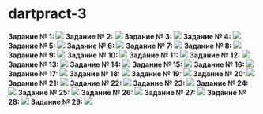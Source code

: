 # dartpract-3
<strong>Задание № 1: </strong>![](https://github.com/kvaskvasych/dartpract-3/raw/main/dartpract3/1.png)
<strong>Задание № 2: </strong>![](https://github.com/kvaskvasych/dartpract-3/raw/main/dartpract3/2.png)
<strong>Задание № 3: </strong>![](https://github.com/kvaskvasych/dartpract-3/raw/main/dartpract3/3.png)
<strong>Задание № 4: </strong>![](https://github.com/kvaskvasych/dartpract-3/raw/main/dartpract3/4.png)
<strong>Задание № 5: </strong>![](https://github.com/kvaskvasych/dartpract-3/raw/main/dartpract3/5.png)
<strong>Задание № 6: </strong>![](https://github.com/kvaskvasych/dartpract-3/raw/main/dartpract3/6.png)
<strong>Задание № 7: </strong>![](https://github.com/kvaskvasych/dartpract-3/raw/main/dartpract3/7.png)
<strong>Задание № 8: </strong>![](https://github.com/kvaskvasych/dartpract-3/raw/main/dartpract3/8.png)
<strong>Задание № 9: </strong>![](https://github.com/kvaskvasych/dartpract-3/raw/main/dartpract3/9.png)
<strong>Задание № 10: </strong>![](https://github.com/kvaskvasych/dartpract-3/raw/main/dartpract3/10.png)
<strong>Задание № 11: </strong>![](https://github.com/kvaskvasych/dartpract-3/raw/main/dartpract3/11.png)
<strong>Задание № 12: </strong>![](https://github.com/kvaskvasych/dartpract-3/raw/main/dartpract3/12.png)
<strong>Задание № 13: </strong>![](https://github.com/kvaskvasych/dartpract-3/raw/main/dartpract3/13.png)
<strong>Задание № 14: </strong>![](https://github.com/kvaskvasych/dartpract-3/raw/main/dartpract3/14.png)
<strong>Задание № 15: </strong>![](https://github.com/kvaskvasych/dartpract-3/raw/main/dartpract3/15.png)
<strong>Задание № 16: </strong>![](https://github.com/kvaskvasych/dartpract-3/raw/main/dartpract3/16.png)
<strong>Задание № 17: </strong>![](https://github.com/kvaskvasych/dartpract-3/raw/main/dartpract3/17.png)
<strong>Задание № 18: </strong>![](https://github.com/kvaskvasych/dartpract-3/raw/main/dartpract3/18.png)
<strong>Задание № 19: </strong>![](https://github.com/kvaskvasych/dartpract-3/raw/main/dartpract3/19.png)
<strong>Задание № 20: </strong>![](https://github.com/kvaskvasych/dartpract-3/raw/main/dartpract3/20.png)
<strong>Задание № 21: </strong>![](https://github.com/kvaskvasych/dartpract-3/raw/main/dartpract3/21.jpg)
<strong>Задание № 22: </strong>![](https://github.com/kvaskvasych/dartpract-3/raw/main/dartpract3/22.jpg)
<strong>Задание № 23: </strong>![](https://github.com/kvaskvasych/dartpract-3/raw/main/dartpract3/23.jpg)
<strong>Задание № 24: </strong>![](https://github.com/kvaskvasych/dartpract-3/raw/main/dartpract3/24.jpg)
<strong>Задание № 25: </strong>![](https://github.com/kvaskvasych/dartpract-3/raw/main/dartpract3/25.jpg)
<strong>Задание № 26: </strong>![](https://github.com/kvaskvasych/dartpract-3/raw/main/dartpract3/26.jpg)
<strong>Задание № 27: </strong>![](https://github.com/kvaskvasych/dartpract-3/raw/main/dartpract3/27.jpg)
<strong>Задание № 28: </strong>![](https://github.com/kvaskvasych/dartpract-3/raw/main/dartpract3/28.jpg)
<strong>Задание № 29: </strong>![](https://github.com/kvaskvasych/dartpract-3/raw/main/dartpract3/29.jpg)
